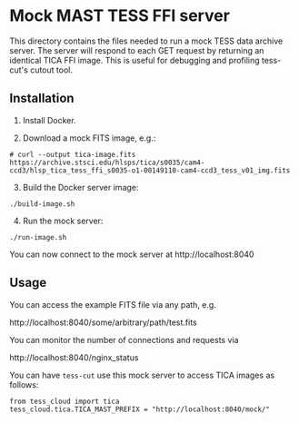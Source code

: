 # Mock MAST TESS FFI server

This directory contains the files needed to run a mock TESS data archive server.
The server will respond to each GET request by returning an identical TICA FFI image.
This is useful for debugging and profiling tess-cut's cutout tool.

## Installation

1. Install Docker.

2. Download a mock FITS image, e.g.:
```
# curl --output tica-image.fits https://archive.stsci.edu/hlsps/tica/s0035/cam4-ccd3/hlsp_tica_tess_ffi_s0035-o1-00149110-cam4-ccd3_tess_v01_img.fits
```

3. Build the Docker server image:
```
./build-image.sh
```

4. Run the mock server:
```
./run-image.sh
```

You can now connect to the mock server at http://localhost:8040

## Usage

You can access the example FITS file via any path, e.g.

http://localhost:8040/some/arbitrary/path/test.fits

You can monitor the number of connections and requests via 

http://localhost:8040/nginx_status

You can have `tess-cut` use this mock server to access TICA images as follows:

```
from tess_cloud import tica
tess_cloud.tica.TICA_MAST_PREFIX = "http://localhost:8040/mock/"
```
